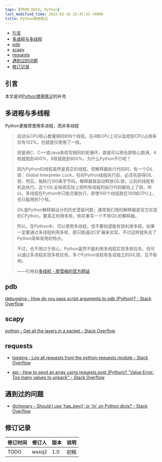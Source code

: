 ```yaml
---
tags: [FROM_DOCX, Python]
last_modified_time: 2022-03-16 15:47:33 +0800
title: Python使用笔记
---
```



<p id="markdown-toc"></p>
<!-- vim-markdown-toc GFM -->

* [引言](#引言)
* [多进程与多线程](#多进程与多线程)
* [pdb](#pdb)
* [scapy](#scapy)
* [requests](#requests)
* [遇到过的问题](#遇到过的问题)
* [修订记录](#修订记录)

<!-- vim-markdown-toc -->


## 引言

本文是对[Python使用笔记](https://wsxq2.55555.io/blog/2018/11/19/Python%E4%BD%BF%E7%94%A8%E7%AC%94%E8%AE%B0/)的补充

## 多进程与多线程

Python更推荐使用多进程，而非多线程

> 启动与CPU核心数量相同的N个线程，在4核CPU上可以监控到CPU占用率仅有102%，也就是仅使用了一核。
>
> 但是用C、C++或Java来改写相同的死循环，直接可以把全部核心跑满，4核就跑到400%，8核就跑到800%，为什么Python不行呢？
>
> 因为Python的线程虽然是真正的线程，但解释器执行代码时，有一个GIL锁：Global Interpreter Lock，任何Python线程执行前，必须先获得GIL锁，然后，每执行100条字节码，解释器就自动释放GIL锁，让别的线程有机会执行。这个GIL全局锁实际上把所有线程的执行代码都给上了锁，所以，多线程在Python中只能交替执行，即使100个线程跑在100核CPU上，也只能用到1个核。
>
> GIL是Python解释器设计的历史遗留问题，通常我们用的解释器是官方实现的CPython，要真正利用多核，除非重写一个不带GIL的解释器。
>
> 所以，在Python中，可以使用多线程，但不要指望能有效利用多核。如果一定要通过多线程利用多核，那只能通过C扩展来实现，不过这样就失去了Python简单易用的特点。
>
> 不过，也不用过于担心，Python虽然不能利用多线程实现多核任务，但可以通过多进程实现多核任务。多个Python进程有各自独立的GIL锁，互不影响。
>
> ——引用自[多线程 - 廖雪峰的官方网站](https://www.liaoxuefeng.com/wiki/1016959663602400/1017629247922688)

## pdb

[debugging - How do you pass script arguments to pdb (Python)? - Stack Overflow](https://stackoverflow.com/questions/873089/how-do-you-pass-script-arguments-to-pdb-python)

## scapy

[python - Get all the layers in a packet - Stack Overflow](https://stackoverflow.com/questions/13549294/get-all-the-layers-in-a-packet)

## requests

-   [logging - Log all requests from the python-requests module - Stack Overflow](https://stackoverflow.com/questions/16337511/log-all-requests-from-the-python-requests-module)

-   [api - How to send an array using requests.post (Python)? "Value Error: Too many values to unpack" - Stack Overflow](https://stackoverflow.com/questions/31168819/how-to-send-an-array-using-requests-post-python-value-error-too-many-values)

## 遇到过的问题

-   [dictionary - Should I use 'has_key()' or 'in' on Python dicts? - Stack Overflow](https://stackoverflow.com/questions/1323410/should-i-use-has-key-or-in-on-python-dicts)

## 修订记录

| 修订时间 | 修订人       | 版本 | 说明 |
|----------|--------------|------|------|
| TODO     | wsxq2 | 1.0  | 初稿 |

